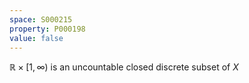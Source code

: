 ```yaml
---
space: S000215
property: P000198
value: false
---
```


$\mathbb{R}\times [1, \infty)$ is an uncountable closed discrete subset of $X$
